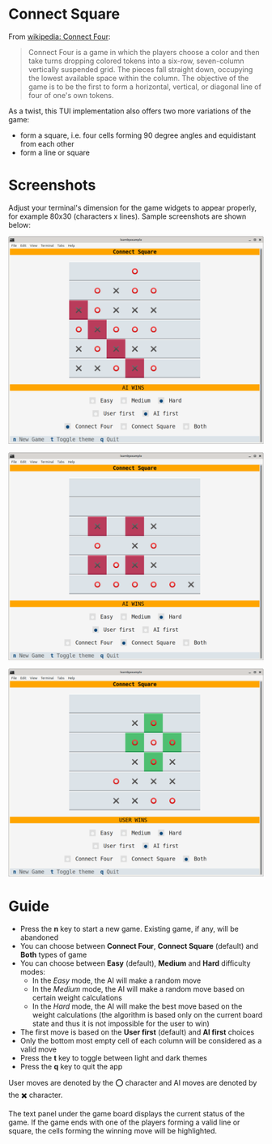 # Connect Square

From [wikipedia: Connect Four](https://en.wikipedia.org/wiki/Connect_Four):

>Connect Four is a game in which the players choose a color and then take turns dropping colored tokens into a six-row, seven-column vertically suspended grid. The pieces fall straight down, occupying the lowest available space within the column. The objective of the game is to be the first to form a horizontal, vertical, or diagonal line of four of one's own tokens.

As a twist, this TUI implementation also offers two more variations of the game:

* form a square, i.e. four cells forming 90 degree angles and equidistant from each other
* form a line or square

# Screenshots

Adjust your terminal's dimension for the game widgets to appear properly, for example 80x30 (characters x lines). Sample screenshots are shown below:

![Sample Connect Four game](https://raw.githubusercontent.com/learnbyexample/TUI-apps/main/ConnectSquare/connect_four.png)

![Sample Connect Square game](https://raw.githubusercontent.com/learnbyexample/TUI-apps/main/ConnectSquare/connect_square.png)

![Sample Connect Four or Square game](https://raw.githubusercontent.com/learnbyexample/TUI-apps/main/ConnectSquare/connect_both.png)

# Guide

* Press the **n** key to start a new game. Existing game, if any, will be abandoned
* You can choose between **Connect Four**, **Connect Square** (default) and **Both** types of game
* You can choose between **Easy** (default), **Medium** and **Hard** difficulty modes:
    * In the *Easy* mode, the AI will make a random move
    * In the *Medium* mode, the AI will make a random move based on certain weight calculations
    * In the *Hard* mode, the AI will make the best move based on the weight calculations (the algorithm is based only on the current board state and thus it is not impossible for the user to win)
* The first move is based on the **User first** (default) and **AI first** choices
* Only the bottom most empty cell of each column will be considered as a valid move
* Press the **t** key to toggle between light and dark themes
* Press the **q** key to quit the app

User moves are denoted by the ⭕️ character and AI moves are denoted by the ✖️  character.

The text panel under the game board displays the current status of the game. If the game ends with one of the players forming a valid line or square, the cells forming the winning move will be highlighted.

